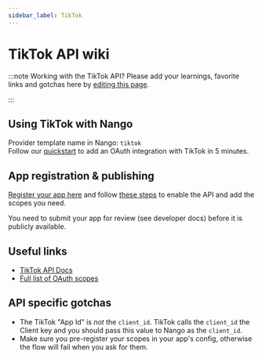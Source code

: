 ```yaml
---
sidebar_label: TikTok
---
```


# TikTok API wiki

:::note Working with the TikTok API?
Please add your learnings, favorite links and gotchas here by [editing this page](https://github.com/nangohq/nango/tree/master/docs/docs/providers/tiktok.md).

:::

## Using TikTok with Nango

Provider template name in Nango: `tiktok`  
Follow our [quickstart](../quickstart.md) to add an OAuth integration with TikTok in 5 minutes.

## App registration & publishing

[Register your app here](https://developers.tiktok.com/apps) and follow [these steps](https://developers.tiktok.com/doc/scopes-overview/) to enable the API and add the scopes you need.

You need to submit your app for review (see developer docs) before it is publicly available.

## Useful links

-   [TikTok API Docs](https://developers.tiktok.com/doc/overview/)
-   [Full list of OAuth scopes](https://developers.tiktok.com/doc/tiktok-api-scopes/)

## API specific gotchas

-   The TikTok "App Id" is _not_ the `client_id`. TikTok calls the `client_id` the Client key and you should pass this value to Nango as the `client_id`.
-   Make sure you pre-register your scopes in your app's config, otherwise the flow will fail when you ask for them.
